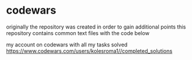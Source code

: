 # codewars
originally the repository was created in order to gain additional points
this repository contains common text files with the code below


my account on codewars with all my tasks solved
https://www.codewars.com/users/kolesroma1//completed_solutions
